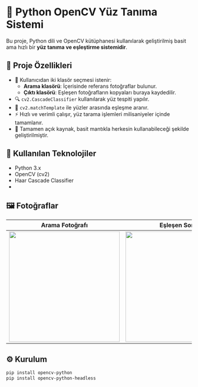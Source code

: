 # 🧠 Python OpenCV Yüz Tanıma Sistemi

Bu proje, Python dili ve OpenCV kütüphanesi kullanılarak geliştirilmiş basit ama hızlı bir **yüz tanıma ve eşleştirme sistemidir**.

## 🚀 Proje Özellikleri

- 📁 Kullanıcıdan iki klasör seçmesi istenir:
  - **Arama klasörü**: İçerisinde referans fotoğraflar bulunur.
  - **Çıktı klasörü**: Eşleşen fotoğrafların kopyaları buraya kaydedilir.
- 🔍 `cv2.CascadeClassifier` kullanılarak yüz tespiti yapılır.
- 🤝 `cv2.matchTemplate` ile yüzler arasında eşleşme aranır.
- ⚡ Hızlı ve verimli çalışır, yüz tarama işlemleri milisaniyeler içinde tamamlanır.
- 🧰 Tamamen açık kaynak, basit mantıkla herkesin kullanabileceği şekilde geliştirilmiştir.

## 🧪 Kullanılan Teknolojiler

- Python 3.x
- OpenCV (cv2)
- Haar Cascade Classifier
- 
## 🖼️ Fotoğraflar

| Arama Fotoğrafı | Eşleşen Sonuç |
|-----------------|----------------|
| <img src="https://github.com/user-attachments/assets/1249bf34-4884-472d-b05c-b6ee5fe3c675" width="300"/> | <img src="https://github.com/user-attachments/assets/d2426101-b073-43ee-9660-bbd66737031b" width="300"/> |


## ⚙️ Kurulum


```bash
pip install opencv-python
pip install opencv-python-headless
